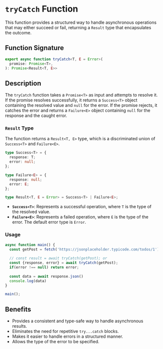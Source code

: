 
# `tryCatch` Function

This function provides a structured way to handle asynchronous operations that may either succeed or fail, returning a `Result` type that encapsulates the outcome.

## Function Signature

```typescript
export async function tryCatch<T, E = Error>(
  promise: Promise<T>,
): Promise<Result<T, E>>
```
## Description 
The `tryCatch` function takes a `Promise<T>` as input and attempts to resolve it. If the promise resolves successfully, it returns a `Success<T>` object containing the resolved value and `null` for the error. If the promise rejects, it catches the error and returns a `Failure<E>` object containing `null` for the response and the caught error.
### `Result` Type
The function returns a `Result<T, E>` type, which is a discriminated union of `Success<T>` and `Failure<E>`.

```typescript
type Success<T> = {
  response: T;
  error: null;
};

type Failure<E> = {
  response: null;
  error: E;
};

type Result<T, E = Error> = Success<T> | Failure<E>;
```
-   **`Success<T>`**: Represents a successful operation, where `T` is the type of the resolved value.
-   **`Failure<E>`**: Represents a failed operation, where `E` is the type of the error. The default error type is `Error`.

### Usage
```typescript
async function main() {
  const getPost = fetch('https://jsonplaceholder.typicode.com/todos/1')
  
  // const result = await tryCatch(getPost); or
  const {response, error} = await tryCatch(getPost);
  if(error !== null) return error;
  
  const data = await response.json()
  console.log(data)
}

main();
```

## Benefits

-   Provides a consistent and type-safe way to handle asynchronous results.
-   Eliminates the need for repetitive `try...catch` blocks.
-   Makes it easier to handle errors in a structured manner.
-   Allows the type of the error to be specified.